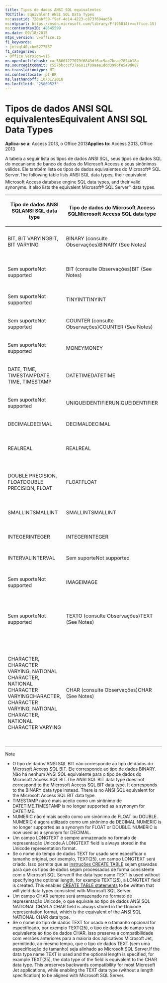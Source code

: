```yaml
---
title: Tipos de dados ANSI SQL equivalentes
TOCTitle: Equivalent ANSI SQL Data Types
ms:assetid: 720abf59-f9ef-4e14-4223-c873f604ad58
ms:mtpsurl: https://msdn.microsoft.com/library/Ff195814(v=office.15)
ms:contentKeyID: 48545599
ms.date: 09/18/2015
mtps_version: v=office.15
f1_keywords:
- jetsql40.chm5277587
f1_categories:
- Office.Version=v15
ms.openlocfilehash: cac58601277079f6843df6ac9ac7bcae7824b18a
ms.sourcegitcommit: c557bbcccf37a6011f89aae1ddd399dfe549d087
ms.translationtype: MT
ms.contentlocale: pt-BR
ms.lasthandoff: 10/31/2018
ms.locfileid: "25869523"
---
```

# <a name="equivalent-ansi-sql-data-types"></a><span data-ttu-id="54fba-102">Tipos de dados ANSI SQL equivalentes</span><span class="sxs-lookup"><span data-stu-id="54fba-102">Equivalent ANSI SQL Data Types</span></span>


<span data-ttu-id="54fba-103">**Aplica-se a**: Access 2013, o Office 2013</span><span class="sxs-lookup"><span data-stu-id="54fba-103">**Applies to**: Access 2013, Office 2013</span></span>

<span data-ttu-id="54fba-p101">A tabela a seguir lista os tipos de dados ANSI SQL, seus tipos de dados SQL do mecanismo de banco de dados do Microsoft Access e seus sinônimos válidos. Ele também lista os tipos de dados equivalentes do Microsoft® SQL Server.</span><span class="sxs-lookup"><span data-stu-id="54fba-p101">The following table lists ANSI SQL data types, their equivalent Microsoft Access database engine SQL data types, and their valid synonyms. It also lists the equivalent Microsoft® SQL Server™ data types.</span></span>

<table>
<colgroup>
<col style="width: 25%" />
<col style="width: 25%" />
<col style="width: 25%" />
<col style="width: 25%" />
</colgroup>
<thead>
<tr class="header">
<th><p><span data-ttu-id="54fba-106">Tipo de dados ANSI SQL</span><span class="sxs-lookup"><span data-stu-id="54fba-106">ANSI SQL data type</span></span></p></th>
<th><p><span data-ttu-id="54fba-107">Tipo de dados do Microsoft Access SQL</span><span class="sxs-lookup"><span data-stu-id="54fba-107">Microsoft Access SQL data type</span></span></p></th>
<th><p><span data-ttu-id="54fba-108">
Sinônimo</span><span class="sxs-lookup"><span data-stu-id="54fba-108">Synonym</span></span></p></th>
<th><p><span data-ttu-id="54fba-109">Tipo de dados do Microsoft SQL Server</span><span class="sxs-lookup"><span data-stu-id="54fba-109">Microsoft SQL Server data type</span></span></p></th>
</tr>
</thead>
<tbody>
<tr class="odd">
<td><p><span data-ttu-id="54fba-110">BIT, BIT VARYING</span><span class="sxs-lookup"><span data-stu-id="54fba-110">BIT, BIT VARYING</span></span></p></td>
<td><p><span data-ttu-id="54fba-111">BINARY (consulte Observações)</span><span class="sxs-lookup"><span data-stu-id="54fba-111">BINARY (See Notes)</span></span></p></td>
<td><p><span data-ttu-id="54fba-112">VARBINARY, BINÁRIO VARIANTE BIT VARIADOS</span><span class="sxs-lookup"><span data-stu-id="54fba-112">VARBINARY, BINARY VARYING BIT VARYING</span></span></p></td>
<td><p><span data-ttu-id="54fba-113">BINARY, VARBINARY</span><span class="sxs-lookup"><span data-stu-id="54fba-113">BINARY, VARBINARY</span></span></p></td>
</tr>
<tr class="even">
<td><p><span data-ttu-id="54fba-114">Sem suporte</span><span class="sxs-lookup"><span data-stu-id="54fba-114">Not supported</span></span></p></td>
<td><p><span data-ttu-id="54fba-115">BIT (consulte Observações)</span><span class="sxs-lookup"><span data-stu-id="54fba-115">BIT (See Notes)</span></span></p></td>
<td><p><span data-ttu-id="54fba-116">BOOLEAN, LOGICAL, LOGICAL1, YESNO</span><span class="sxs-lookup"><span data-stu-id="54fba-116">BOOLEAN, LOGICAL, LOGICAL1, YESNO</span></span></p></td>
<td><p><span data-ttu-id="54fba-117">BIT</span><span class="sxs-lookup"><span data-stu-id="54fba-117">BIT</span></span></p></td>
</tr>
<tr class="odd">
<td><p><span data-ttu-id="54fba-118">Sem suporte</span><span class="sxs-lookup"><span data-stu-id="54fba-118">Not supported</span></span></p></td>
<td><p><span data-ttu-id="54fba-119">TINYINT</span><span class="sxs-lookup"><span data-stu-id="54fba-119">TINYINT</span></span></p></td>
<td><p><span data-ttu-id="54fba-120">INTEGER1, BYTE</span><span class="sxs-lookup"><span data-stu-id="54fba-120">INTEGER1, BYTE</span></span></p></td>
<td><p><span data-ttu-id="54fba-121">TINYINT</span><span class="sxs-lookup"><span data-stu-id="54fba-121">TINYINT</span></span></p></td>
</tr>
<tr class="even">
<td><p><span data-ttu-id="54fba-122">Sem suporte</span><span class="sxs-lookup"><span data-stu-id="54fba-122">Not supported</span></span></p></td>
<td><p><span data-ttu-id="54fba-123">COUNTER (consulte Observações)</span><span class="sxs-lookup"><span data-stu-id="54fba-123">COUNTER (See Notes)</span></span></p></td>
<td><p><span data-ttu-id="54fba-124">AUTOINCREMENT</span><span class="sxs-lookup"><span data-stu-id="54fba-124">AUTOINCREMENT</span></span></p></td>
<td><p><span data-ttu-id="54fba-125">(Consulte Observações)</span><span class="sxs-lookup"><span data-stu-id="54fba-125">(See Notes)</span></span></p></td>
</tr>
<tr class="odd">
<td><p><span data-ttu-id="54fba-126">Sem suporte</span><span class="sxs-lookup"><span data-stu-id="54fba-126">Not supported</span></span></p></td>
<td><p><span data-ttu-id="54fba-127">MONEY</span><span class="sxs-lookup"><span data-stu-id="54fba-127">MONEY</span></span></p></td>
<td><p><span data-ttu-id="54fba-128">CURRENCY</span><span class="sxs-lookup"><span data-stu-id="54fba-128">CURRENCY</span></span></p></td>
<td><p><span data-ttu-id="54fba-129">MONEY</span><span class="sxs-lookup"><span data-stu-id="54fba-129">MONEY</span></span></p></td>
</tr>
<tr class="even">
<td><p><span data-ttu-id="54fba-130">DATE, TIME, TIMESTAMP</span><span class="sxs-lookup"><span data-stu-id="54fba-130">DATE, TIME, TIMESTAMP</span></span></p></td>
<td><p><span data-ttu-id="54fba-131">DATETIME</span><span class="sxs-lookup"><span data-stu-id="54fba-131">DATETIME</span></span></p></td>
<td><p><span data-ttu-id="54fba-132">DATE, TIME (consulte Observações)</span><span class="sxs-lookup"><span data-stu-id="54fba-132">DATE, TIME (See Notes)</span></span></p></td>
<td><p><span data-ttu-id="54fba-133">DATETIME</span><span class="sxs-lookup"><span data-stu-id="54fba-133">DATETIME</span></span></p></td>
</tr>
<tr class="odd">
<td><p><span data-ttu-id="54fba-134">Sem suporte</span><span class="sxs-lookup"><span data-stu-id="54fba-134">Not supported</span></span></p></td>
<td><p><span data-ttu-id="54fba-135">UNIQUEIDENTIFIER</span><span class="sxs-lookup"><span data-stu-id="54fba-135">UNIQUEIDENTIFIER</span></span></p></td>
<td><p><span data-ttu-id="54fba-136">GUID</span><span class="sxs-lookup"><span data-stu-id="54fba-136">GUID</span></span></p></td>
<td><p><span data-ttu-id="54fba-137">UNIQUEIDENTIFIER</span><span class="sxs-lookup"><span data-stu-id="54fba-137">UNIQUEIDENTIFIER</span></span></p></td>
</tr>
<tr class="even">
<td><p><span data-ttu-id="54fba-138">DECIMAL</span><span class="sxs-lookup"><span data-stu-id="54fba-138">DECIMAL</span></span></p></td>
<td><p><span data-ttu-id="54fba-139">DECIMAL</span><span class="sxs-lookup"><span data-stu-id="54fba-139">DECIMAL</span></span></p></td>
<td><p><span data-ttu-id="54fba-140">NUMERIC, DEC</span><span class="sxs-lookup"><span data-stu-id="54fba-140">NUMERIC, DEC</span></span></p></td>
<td><p><span data-ttu-id="54fba-141">DECIMAL</span><span class="sxs-lookup"><span data-stu-id="54fba-141">DECIMAL</span></span></p></td>
</tr>
<tr class="odd">
<td><p><span data-ttu-id="54fba-142">REAL</span><span class="sxs-lookup"><span data-stu-id="54fba-142">REAL</span></span></p></td>
<td><p><span data-ttu-id="54fba-143">REAL</span><span class="sxs-lookup"><span data-stu-id="54fba-143">REAL</span></span></p></td>
<td><p><span data-ttu-id="54fba-144">SINGLE, FLOAT4, IEEESINGLE</span><span class="sxs-lookup"><span data-stu-id="54fba-144">SINGLE, FLOAT4, IEEESINGLE</span></span></p></td>
<td><p><span data-ttu-id="54fba-145">REAL</span><span class="sxs-lookup"><span data-stu-id="54fba-145">REAL</span></span></p></td>
</tr>
<tr class="even">
<td><p><span data-ttu-id="54fba-146">DOUBLE PRECISION, FLOAT</span><span class="sxs-lookup"><span data-stu-id="54fba-146">DOUBLE PRECISION, FLOAT</span></span></p></td>
<td><p><span data-ttu-id="54fba-147">FLOAT</span><span class="sxs-lookup"><span data-stu-id="54fba-147">FLOAT</span></span></p></td>
<td><p><span data-ttu-id="54fba-148">DOUBLE, FLOAT8, IEEEDOUBLE, NUMBER (consulte Observações)</span><span class="sxs-lookup"><span data-stu-id="54fba-148">DOUBLE, FLOAT8, IEEEDOUBLE, NUMBER (See Notes)</span></span></p></td>
<td><p><span data-ttu-id="54fba-149">FLOAT</span><span class="sxs-lookup"><span data-stu-id="54fba-149">FLOAT</span></span></p></td>
</tr>
<tr class="odd">
<td><p><span data-ttu-id="54fba-150">SMALLINT</span><span class="sxs-lookup"><span data-stu-id="54fba-150">SMALLINT</span></span></p></td>
<td><p><span data-ttu-id="54fba-151">SMALLINT</span><span class="sxs-lookup"><span data-stu-id="54fba-151">SMALLINT</span></span></p></td>
<td><p><span data-ttu-id="54fba-152">SHORT, INTEGER2</span><span class="sxs-lookup"><span data-stu-id="54fba-152">SHORT, INTEGER2</span></span></p></td>
<td><p><span data-ttu-id="54fba-153">SMALLINT</span><span class="sxs-lookup"><span data-stu-id="54fba-153">SMALLINT</span></span></p></td>
</tr>
<tr class="even">
<td><p><span data-ttu-id="54fba-154">INTEGER</span><span class="sxs-lookup"><span data-stu-id="54fba-154">INTEGER</span></span></p></td>
<td><p><span data-ttu-id="54fba-155">INTEGER</span><span class="sxs-lookup"><span data-stu-id="54fba-155">INTEGER</span></span></p></td>
<td><p><span data-ttu-id="54fba-156">LONG, INT, INTEGER4</span><span class="sxs-lookup"><span data-stu-id="54fba-156">LONG, INT, INTEGER4</span></span></p></td>
<td><p><span data-ttu-id="54fba-157">INTEGER</span><span class="sxs-lookup"><span data-stu-id="54fba-157">INTEGER</span></span></p></td>
</tr>
<tr class="odd">
<td><p><span data-ttu-id="54fba-158">INTERVAL</span><span class="sxs-lookup"><span data-stu-id="54fba-158">INTERVAL</span></span></p></td>
<td><p><span data-ttu-id="54fba-159">Sem suporte</span><span class="sxs-lookup"><span data-stu-id="54fba-159">Not supported</span></span></p></td>
<td><p></p></td>
<td><p><span data-ttu-id="54fba-160">Sem suporte</span><span class="sxs-lookup"><span data-stu-id="54fba-160">Not supported</span></span></p></td>
</tr>
<tr class="even">
<td><p><span data-ttu-id="54fba-161">Sem suporte</span><span class="sxs-lookup"><span data-stu-id="54fba-161">Not supported</span></span></p></td>
<td><p><span data-ttu-id="54fba-162">IMAGE</span><span class="sxs-lookup"><span data-stu-id="54fba-162">IMAGE</span></span></p></td>
<td><p><span data-ttu-id="54fba-163">LONGBINARY, GENERAL, OLEOBJECT</span><span class="sxs-lookup"><span data-stu-id="54fba-163">LONGBINARY, GENERAL, OLEOBJECT</span></span></p></td>
<td><p><span data-ttu-id="54fba-164">IMAGE</span><span class="sxs-lookup"><span data-stu-id="54fba-164">IMAGE</span></span></p></td>
</tr>
<tr class="odd">
<td><p><span data-ttu-id="54fba-165">Sem suporte</span><span class="sxs-lookup"><span data-stu-id="54fba-165">Not supported</span></span></p></td>
<td><p><span data-ttu-id="54fba-166">TEXTO (consulte Observações)</span><span class="sxs-lookup"><span data-stu-id="54fba-166">TEXT (See Notes)</span></span></p></td>
<td><p><span data-ttu-id="54fba-167">LONGTEXT, LONGCHAR, MEMO, NOTE, NTEXT (consulte Observações)</span><span class="sxs-lookup"><span data-stu-id="54fba-167">LONGTEXT, LONGCHAR, MEMO, NOTE, NTEXT (See Notes)</span></span></p></td>
<td><p><span data-ttu-id="54fba-168">TEXT</span><span class="sxs-lookup"><span data-stu-id="54fba-168">TEXT</span></span></p></td>
</tr>
<tr class="even">
<td><p><span data-ttu-id="54fba-169">CHARACTER, CHARACTER VARYING, NATIONAL CHARACTER, NATIONAL CHARACTER VARYING</span><span class="sxs-lookup"><span data-stu-id="54fba-169">CHARACTER, CHARACTER VARYING, NATIONAL CHARACTER, NATIONAL CHARACTER VARYING</span></span></p></td>
<td><p><span data-ttu-id="54fba-170">CHAR (consulte Observações)</span><span class="sxs-lookup"><span data-stu-id="54fba-170">CHAR (See Notes)</span></span></p></td>
<td><p><span data-ttu-id="54fba-171">Text (n), ALPHANUMERIC, CHARACTER, STRING, VARCHAR, CHARACTER VARYING, NCHAR, NATIONAL CHARACTER, NATIONAL CHAR, NATIONAL CHARACTER VARYING, NATIONAL CHAR VARYING (consulte Observações)</span><span class="sxs-lookup"><span data-stu-id="54fba-171">TEXT(n), ALPHANUMERIC, CHARACTER, STRING, VARCHAR, CHARACTER VARYING, NCHAR, NATIONAL CHARACTER, NATIONAL CHAR, NATIONAL CHARACTER VARYING, NATIONAL CHAR VARYING (See Notes)</span></span></p></td>
<td><p><span data-ttu-id="54fba-172">CHAR, VARCHAR, NCHAR, NVARCHAR</span><span class="sxs-lookup"><span data-stu-id="54fba-172">CHAR, VARCHAR, NCHAR, NVARCHAR</span></span></p></td>
</tr>
</tbody>
</table>



> [!NOTE]
> - <span data-ttu-id="54fba-p102">O tipo de dados ANSI SQL BIT não corresponde ao tipo de dados do Microsoft Access SQL BIT. Ele corresponde ao tipo de dados BINARY. Não há nenhum ANSI SQL equivalente para o tipo de dados do Microsoft Access SQL BIT.</span><span class="sxs-lookup"><span data-stu-id="54fba-p102">The ANSI SQL BIT data type does not correspond to the Microsoft Access SQL BIT data type. It corresponds to the BINARY data type instead. There is no ANSI SQL equivalent for the Microsoft Access SQL BIT data type.</span></span>
> - <span data-ttu-id="54fba-176">TIMESTAMP não é mais aceito como um sinônimo de DATETIME.</span><span class="sxs-lookup"><span data-stu-id="54fba-176">TIMESTAMP is no longer supported as a synonym for DATETIME.</span></span>
> - <span data-ttu-id="54fba-p103">NUMERIC não é mais aceito como um sinônimo de FLOAT ou DOUBLE. NUMERIC é agora utilizado como um sinônimo de DECIMAL.</span><span class="sxs-lookup"><span data-stu-id="54fba-p103">NUMERIC is no longer supported as a synonym for FLOAT or DOUBLE. NUMERIC is now used as a synonym for DECIMAL.</span></span>
> - <span data-ttu-id="54fba-179">Um campo LONGTEXT é sempre armazenado no formato de representação Unicode.</span><span class="sxs-lookup"><span data-stu-id="54fba-179">A LONGTEXT field is always stored in the Unicode representation format.</span></span>
> - <span data-ttu-id="54fba-p104">Se o nome do tempo de dados TEXT for usado sem especificar o tamanho original, por exemplo, TEXT(25), um campo LONGTEXT será criado. Isso permite que as [instruções CREATE TABLE](create-table-statement-microsoft-access-sql.md) sejam gravadas para que os tipos de dados sejam processados de forma consistente com o Microsoft SQL Server.</span><span class="sxs-lookup"><span data-stu-id="54fba-p104">If the data type name TEXT is used without specifying the optional length, for example TEXT(25), a LONGTEXT field is created. This enables [CREATE TABLE statements](create-table-statement-microsoft-access-sql.md) to be written that will yield data types consistent with Microsoft SQL Server.</span></span>
> - <span data-ttu-id="54fba-182">Um campo CHAR sempre será armazenado no formato de representação Unicode, o que equivale ao tipo de dados ANSI SQL NATIONAL CHAR.</span><span class="sxs-lookup"><span data-stu-id="54fba-182">A CHAR field is always stored in the Unicode representation format, which is the equivalent of the ANSI SQL NATIONAL CHAR data type.</span></span>
> - <span data-ttu-id="54fba-p105">Se o nome do tipo de dados TEXT for usado e o tamanho opcional for especificado, por exemplo TEXT(25), o tipo de dados do campo será equivalente ao tipo de dados CHAR. Isso preserva a compatibilidade com versões anteriores para a maioria dos aplicativos Microsoft Jet, permitindo, ao mesmo tempo, que o tipo de dados TEXT (sem uma especificação de tamanho) seja alinhado ao Microsoft SQL Server.</span><span class="sxs-lookup"><span data-stu-id="54fba-p105">If the data type name TEXT is used and the optional length is specified, for example TEXT(25), the data type of the field is equivalent to the CHAR data type. This preserves backwards compatibility for most Microsoft Jet applications, while enabling the TEXT data type (without a length specification) to be aligned with Microsoft SQL Server.</span></span>


